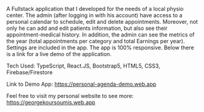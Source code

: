 A Fullstack application that I developed for the needs of a local physio center.
The admin (after logging in with his account) have access to a personal calendar to schedule, edit and delete appointments. 
Moreover, not only he can add and edit patients information, but also see their appointment-medical history. In addition, 
the admin can see the metrics of the year (total appointments per category and total Earnings per year). 
Settings are included in the app. The app is 100% responsive.
Below there is a link for a live demo of the application.

Tech Used: TypeScript, React.JS, Bootstrap5, HTML5, CSS3, Firebase/Firestore

Link to Demo App: https://personal-agenda-demo.web.app

Feel free to visit my personal website to see more: https://georgekoursoumis.web.app
